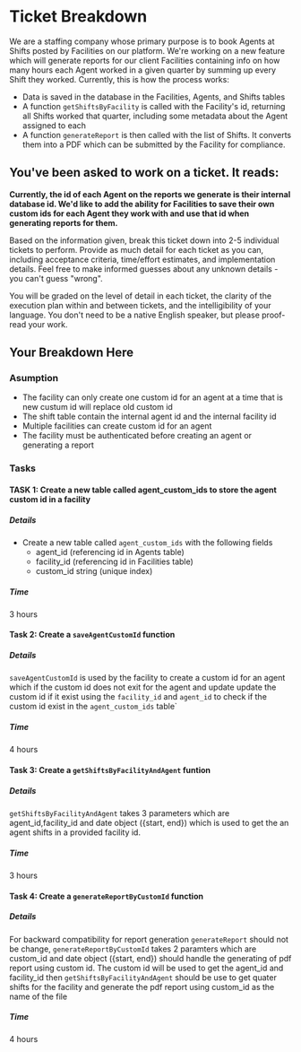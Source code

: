 # Ticket Breakdown
We are a staffing company whose primary purpose is to book Agents at Shifts posted by Facilities on our platform. We're working on a new feature which will generate reports for our client Facilities containing info on how many hours each Agent worked in a given quarter by summing up every Shift they worked. Currently, this is how the process works:

- Data is saved in the database in the Facilities, Agents, and Shifts tables
- A function `getShiftsByFacility` is called with the Facility's id, returning all Shifts worked that quarter, including some metadata about the Agent assigned to each
- A function `generateReport` is then called with the list of Shifts. It converts them into a PDF which can be submitted by the Facility for compliance.

## You've been asked to work on a ticket. It reads:

**Currently, the id of each Agent on the reports we generate is their internal database id. We'd like to add the ability for Facilities to save their own custom ids for each Agent they work with and use that id when generating reports for them.**


Based on the information given, break this ticket down into 2-5 individual tickets to perform. Provide as much detail for each ticket as you can, including acceptance criteria, time/effort estimates, and implementation details. Feel free to make informed guesses about any unknown details - you can't guess "wrong".


You will be graded on the level of detail in each ticket, the clarity of the execution plan within and between tickets, and the intelligibility of your language. You don't need to be a native English speaker, but please proof-read your work.

## Your Breakdown Here
### Asumption
- The facility can only create one custom id for an agent at a time that is new custum id will replace old custom id
- The shift table contain the internal agent id and the internal facility id
- Multiple facilities can create custom id for an agent
- The facility must be authenticated before creating an agent or generating a report
 

### Tasks

#### TASK 1:  Create a new table called agent_custom_ids to store the agent custom id in a facility 

##### Details
- Create a new table called `agent_custom_ids` with the following fields
    - agent_id (referencing id in Agents table)
    - facility_id (referencing id in Facilities table)
    - custom_id string (unique index)

##### Time
  3 hours

#### Task 2:  Create a `saveAgentCustomId` function 

##### Details
  `saveAgentCustomId` is used by the facility to create a custom id for an agent which if the custom id does not exit for the agent and update update the custom id if it exist using the `facility_id` and `agent_id` to check if the custom id exist in the `agent_custom_ids` table`

##### Time
  4 hours

#### Task 3: Create a `getShiftsByFacilityAndAgent` funtion

##### Details
  `getShiftsByFacilityAndAgent` takes 3 parameters which are agent_id,facility_id and date object ({start, end}) which is used to get the an agent shifts in a provided facility id.

##### Time
  3 hours  

#### Task 4: Create a `generateReportByCustomId` function

##### Details
For backward compatibility for report generation `generateReport` should not be change, `generateReportByCustomId` takes 2 paramters which are custom_id and date object ({start, end}) should handle the generating of pdf report using custom id. The custom id will be used to get the agent_id and facility_id then `getShiftsByFacilityAndAgent` should be use to get quater shifts for the facility and generate the pdf report using custom_id as the name of the file

##### Time
  4 hours

